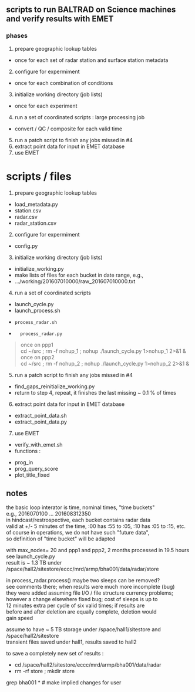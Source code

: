 ## scripts to run BALTRAD on Science machines and verify results with EMET

### phases

1. prepare geographic lookup tables
 * once for each set of radar station and surface station metadata   
2. configure for expermiment
 * once for each combination of conditions
3. initialize working directory (job lists)
 * once for each experiment
4. run a set of coordinated scripts : large processing job
 * convert / QC / composite for each valid time
5. run a patch script to finish any jobs missed in #4
6. extract point data for input in EMET database
7. use EMET

# scripts / files
1. prepare geographic lookup tables
 * load_metadata.py
  * station.csv
  * radar.csv
  * radar_station.csv
2. configure for expermiment
 * config.py
3. initialize working directory (job lists)
 * initialize_working.py
 * make lists of files for each bucket in date range, e.g.,
 * .../working/201607010000/raw_201607010000.txt
4. run a set of coordinated scripts
 * launch_cycle.py
 *   launch_process.sh
 *     process_radar.sh
 *       process_radar.py
> once on ppp1  
> cd ~/src ; rm -f nohup_1 ; nohup ./launch_cycle.py 1>nohup_1 2>&1 &  
> once on ppp2  
> cd ~/src ; rm -f nohup_2 ; nohup ./launch_cycle.py 1>nohup_2 2>&1 &  
5. run a patch script to finish any jobs missed in #4
 * find_gaps_reinitialize_working.py
 * return to step 4, repeat, it finishes the last missing ~ 0.1 % of times
6. extract point data for input in EMET database
 * extract_point_data.sh
 * extract_point_data.py
7. use EMET
 * verify_with_emet.sh
 * functions :
 - prog_in
 - prog_query_score
 - plot_title_fixed


## notes

the basic loop interator is time, nominal times, "time buckets"   
e.g., 2016070100 ... 201608312350  
in hindcast/restrospective, each bucket contains radar data  
valid at +/- 5 minutes of the time, :00 has :55 to :05, :10 has :05 to :15, etc.  
of course in operations, we do not have such "future data",  
so definition of "time bucket" will be adapted




with max_nodes= 20 and ppp1 and ppp2, 2 months processed in 19.5 hours  
see launch_cycle.py  
result is ~ 1.3 TB under /space/hall2/sitestore/eccc/mrd/armp/bha001/data/radar/store  

in process_radar.process\(\) maybe two sleeps can be removed?  
see comments there; when results were much more incomplete (bug)  
they were added assuming file I/O / file structure currency problems;  
however a change elsewhere fixed bug; cost of sleeps is up to  
12 minutes extra per cycle of six valid times; if results are  
before and after deletion are equally complete, deletion would  
gain speed

assume to have ~ 5 TB storage under /space/hall1/sitestore and /space/hall2/sitestore  
transient files saved under hall1, results saved to hall2  

to save a completely new set of results :  
* cd /space/hall2/sitestore/eccc/mrd/armp/bha001/data/radar  
* rm -rf store ; mkdir store  

grep bha001 * # make implied changes for user  

